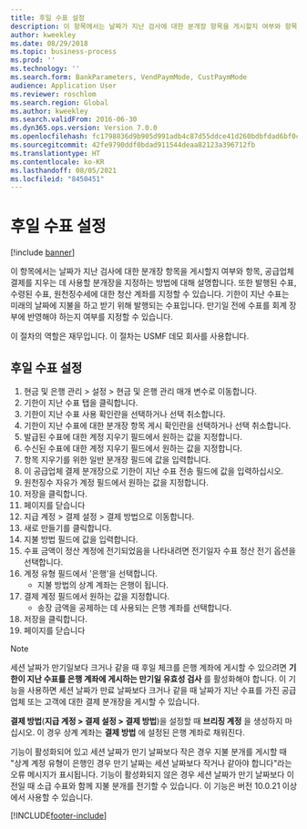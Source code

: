 ```yaml
---
title: 후일 수표 설정
description: 이 항목에서는 날짜가 지난 검사에 대한 분개장 항목을 게시할지 여부와 항목, 공급업체 결제를 지우는 데 사용할 분개장을 지정하는 방법에 대해 설명합니다.
author: kweekley
ms.date: 08/29/2018
ms.topic: business-process
ms.prod: ''
ms.technology: ''
ms.search.form: BankParameters, VendPaymMode, CustPaymMode
audience: Application User
ms.reviewer: roschlom
ms.search.region: Global
ms.author: kweekley
ms.search.validFrom: 2016-06-30
ms.dyn365.ops.version: Version 7.0.0
ms.openlocfilehash: fc1798836d9b905d991adb4c87d55ddce41d260bdbfdad6bf0c4b4feb846ee57
ms.sourcegitcommit: 42fe9790ddf0bdad911544deaa82123a396712fb
ms.translationtype: HT
ms.contentlocale: ko-KR
ms.lasthandoff: 08/05/2021
ms.locfileid: "8450451"
---
```

# <a name="set-up-postdated-checks"></a>후일 수표 설정

[!include [banner](../../includes/banner.md)]

이 항목에서는 날짜가 지난 검사에 대한 분개장 항목을 게시할지 여부와 항목, 공급업체 결제를 지우는 데 사용할 분개장을 지정하는 방법에 대해 설명합니다. 또한 발행된 수표, 수령된 수표, 원천징수세에 대한 청산 계좌를 지정할 수 있습니다. 기한이 지난 수표는 미래의 날짜에 지불을 하고 받기 위해 발행되는 수표입니다. 만기일 전에 수표를 회계 장부에 반영해야 하는지 여부를 지정할 수 있습니다.



이 절차의 역할은 재무입니다. 이 절차는 USMF 데모 회사를 사용합니다.


## <a name="set-up-postdated-checks"></a>후일 수표 설정
1. 현금 및 은행 관리 > 설정 > 현금 및 은행 관리 매개 변수로 이동합니다.
2. 기한이 지난 수표 탭을 클릭합니다.
3. 기한이 지난 수표 사용 확인란을 선택하거나 선택 취소합니다.
4. 기한이 지난 수표에 대한 분개장 항목 게시 확인란을 선택하거나 선택 취소합니다.
5. 발급된 수표에 대한 계정 지우기 필드에서 원하는 값을 지정합니다.
6. 수신된 수표에 대한 계정 지우기 필드에서 원하는 값을 지정합니다.
7. 항목 지우기를 위한 일반 분개장 필드에 값을 입력합니다.
8. 이 공급업체 결제 분개장으로 기한이 지난 수표 전송 필드에 값을 입력하십시오.
9. 원천징수 자유가 계정 필드에서 원하는 값을 지정합니다.
10. 저장을 클릭합니다.
11. 페이지를 닫습니다
12. 지급 계정 > 결제 설정 > 결제 방법으로 이동합니다.
13. 새로 만들기를 클릭합니다.
14. 지불 방법 필드에 값을 입력합니다.
15. 수표 금액이 정산 계정에 전기되었음을 나타내려면 전기일자 수표 정산 전기 옵션을 선택합니다.
16. 계정 유형 필드에서 '은행'을 선택합니다.
    * 지불 방법의 상계 계좌는 은행이 됩니다.  
17. 결제 계정 필드에서 원하는 값을 지정합니다.
    * 송장 금액을 공제하는 데 사용되는 은행 계좌를 선택합니다.  
18. 저장을 클릭합니다.
19. 페이지를 닫습니다
> [!NOTE]
> 세션 날짜가 만기일보다 크거나 같을 때 후일 체크를 은행 계좌에 게시할 수 있으려면 **기한이 지난 수표를 은행 계좌에 게시하는 만기일 유효성 검사** 를 활성화해야 합니다. 이 기능을 사용하면 세션 날짜가 만료 날짜보다 크거나 같을 때 날짜가 지난 수표를 가진 공급업체 또는 고객에 대한 결제 분개장을 게시할 수 있습니다.
> 
> **결제 방법**(**지급 계정 > 결제 설정 > 결제 방법**)을 설정할 때 **브리징 계정** 을 생성하지 마십시오. 이 경우 상계 계좌는 **결제 방법** 에 설정된 은행 계좌로 채워진다.
>  
> 기능이 활성화되어 있고 세션 날짜가 만기 날짜보다 작은 경우 지불 분개를 게시할 때 "상계 계정 유형이 은행인 경우 만기 날짜는 세션 날짜보다 작거나 같아야 합니다"라는 오류 메시지가 표시됩니다. 기능이 활성화되지 않은 경우 세션 날짜가 만기 날짜보다 이전일 때 소급 수표와 함께 지불 분개를 전기할 수 있습니다.
> 이 기능은 버전 10.0.21 이상에서 사용할 수 있습니다.    

[!INCLUDE[footer-include](../../../includes/footer-banner.md)]
